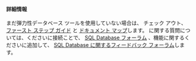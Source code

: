 #### 詳細情報

まだ弾力性データベース ツールを使用していない場合は、 チェック アウト、 [ファースト ステップ ガイド](../articles/sql-database/sql-database-elastic-scale-get-started.md) と [ドキュメント マップ](../articles/sql-database/sql-database-elastic-scale-documentation-map.md)します。  に関する質問については、くださいに接続ことで、 [SQL Database フォーラム](http://social.msdn.microsoft.com/forums/azure/home?forum=ssdsgetstarted) 、機能に関するくださいに追加して、 [SQL Database に関するフィードバック フォーラム](http://feedback.azure.com/forums/217321-sql-database)します。

